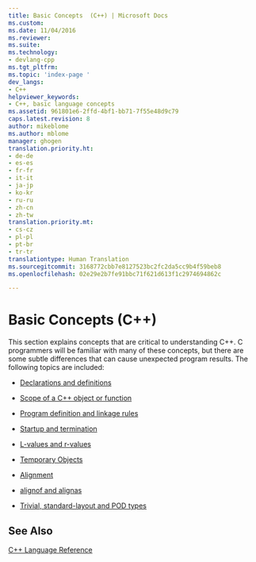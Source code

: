 ```yaml
---
title: Basic Concepts  (C++) | Microsoft Docs
ms.custom: 
ms.date: 11/04/2016
ms.reviewer: 
ms.suite: 
ms.technology:
- devlang-cpp
ms.tgt_pltfrm: 
ms.topic: 'index-page '
dev_langs:
- C++
helpviewer_keywords:
- C++, basic language concepts
ms.assetid: 961801e6-2ffd-4bf1-bb71-7f55e48d9c79
caps.latest.revision: 8
author: mikeblome
ms.author: mblome
manager: ghogen
translation.priority.ht:
- de-de
- es-es
- fr-fr
- it-it
- ja-jp
- ko-kr
- ru-ru
- zh-cn
- zh-tw
translation.priority.mt:
- cs-cz
- pl-pl
- pt-br
- tr-tr
translationtype: Human Translation
ms.sourcegitcommit: 3168772cbb7e8127523bc2fc2da5cc9b4f59beb8
ms.openlocfilehash: 02e29e2b7fe91bbc71f621d613f1c2974694862c

---
```

# Basic Concepts  (C++)
This section explains concepts that are critical to understanding C++. C programmers will be familiar with many of these concepts, but there are some subtle differences that can cause unexpected program results. The following topics are included:  
  
-   [Declarations and definitions](../cpp/declarations-and-definitions-cpp.md)  
  
-   [Scope of a C++ object or function](../cpp/scope-visual-cpp.md)  
  
-   [Program definition and linkage rules](../cpp/program-and-linkage-cpp.md)  
  
-   [Startup and termination](../cpp/startup-and-termination-cpp.md)  
  
-   [L-values and r-values](../cpp/lvalues-and-rvalues-visual-cpp.md)  
  
-   [Temporary Objects](../cpp/temporary-objects.md)  
  
-   [Alignment](../cpp/alignment-cpp-declarations.md)  
  
-   [alignof and alignas](../cpp/alignof-and-alignas-cpp.md)  
  
-   [Trivial, standard-layout and POD types](../cpp/trivial-standard-layout-and-pod-types.md)  
  
## See Also  
 [C++ Language Reference](../cpp/cpp-language-reference.md)


<!--HONumber=Jan17_HO2-->


